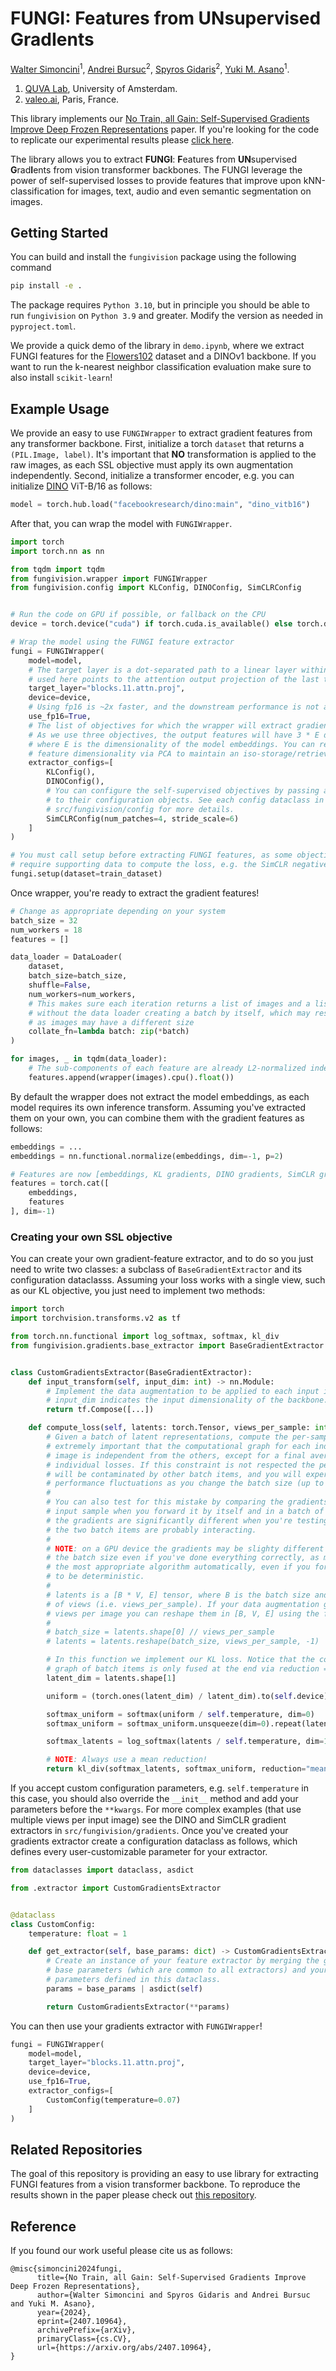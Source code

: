 # **FUNGI**: **F**eatures from **UN**supervised **G**rad**I**ents

[Walter Simoncini](https://walter.ashita.nl/)<sup>1</sup>, [Andrei Bursuc](https://abursuc.github.io/)<sup>2</sup>, [Spyros Gidaris](https://scholar.google.fr/citations?user=7atfg7EAAAAJ&hl=en)<sup>2</sup>, [Yuki M. Asano](https://yukimasano.github.io/)<sup>1</sup>.

1. [QUVA Lab](https://ivi.fnwi.uva.nl/quva/), University of Amsterdam.
2. [valeo.ai](https://www.valeo.com/en/valeo-ai/), Paris, France.

This library implements our [No Train, all Gain: Self-Supervised Gradients Improve Deep Frozen Representations](https://fungi.ashita.nl/) paper. If you're looking for the code to replicate our experimental results please [click here](https://github.com/WalterSimoncini/no-train-all-gain).

The library allows you to extract **FUNGI**: **F**eatures from **UN**supervised **G**rad**I**ents from vision transformer backbones.
The FUNGI leverage the power of self-supervised losses to provide features that improve upon kNN-classification for images, text, audio and even semantic segmentation on images.

## Getting Started

You can build and install the `fungivision` package using the following command

```sh
pip install -e .
```

The package requires `Python 3.10`, but in principle you should be able to run `fungivision` on `Python 3.9` and greater. Modify the version as needed in `pyproject.toml`.

We provide a quick demo of the library in `demo.ipynb`, where we extract FUNGI features for the [Flowers102](https://www.robots.ox.ac.uk/~vgg/data/flowers/102/) dataset and a DINOv1 backbone. If you want to run the k-nearest neighbor classification evaluation make sure to also install `scikit-learn`!

## Example Usage

We provide an easy to use `FUNGIWrapper` to extract gradient features from any transformer backbone. First, initialize a torch `dataset` that returns a `(PIL.Image, label)`. It's important that **NO** transformation is applied to the raw images, as each SSL objective must apply its own augmentation independently. Second, initialize a transformer encoder, e.g. you can initialize [DINO](https://arxiv.org/abs/2104.14294) ViT-B/16 as follows:

```python
model = torch.hub.load("facebookresearch/dino:main", "dino_vitb16")
```

After that, you can wrap the model with `FUNGIWrapper`.

```python
import torch
import torch.nn as nn

from tqdm import tqdm
from fungivision.wrapper import FUNGIWrapper
from fungivision.config import KLConfig, DINOConfig, SimCLRConfig


# Run the code on GPU if possible, or fallback on the CPU
device = torch.device("cuda") if torch.cuda.is_available() else torch.device("cpu")

# Wrap the model using the FUNGI feature extractor
fungi = FUNGIWrapper(
    model=model,
    # The target layer is a dot-separated path to a linear layer within the model. The path
    # used here points to the attention output projection of the last transformer block.
    target_layer="blocks.11.attn.proj",
    device=device,
    # Using fp16 is ~2x faster, and the downstream performance is not affected.
    use_fp16=True,
    # The list of objectives for which the wrapper will extract gradient features.
    # As we use three objectives, the output features will have 3 * E dimensions,
    # where E is the dimensionality of the model embeddings. You can reduce the
    # feature dimensionality via PCA to maintain an iso-storage/retrieval cost.
    extractor_configs=[
        KLConfig(),
        DINOConfig(),
        # You can configure the self-supervised objectives by passing arguments
        # to their configuration objects. See each config dataclass in
        # src/fungivision/config for more details.
        SimCLRConfig(num_patches=4, stride_scale=6)
    ]
)

# You must call setup before extracting FUNGI features, as some objectives may
# require supporting data to compute the loss, e.g. the SimCLR negative batch
fungi.setup(dataset=train_dataset)
```

Once wrapper, you're ready to extract the gradient features!

```python
# Change as appropriate depending on your system
batch_size = 32
num_workers = 18
features = []

data_loader = DataLoader(
    dataset,
    batch_size=batch_size,
    shuffle=False,
    num_workers=num_workers,
    # This makes sure each iteration returns a list of images and a list of targets,
    # without the data loader creating a batch by itself, which may result in errors
    # as images may have a different size
    collate_fn=lambda batch: zip(*batch)
)

for images, _ in tqdm(data_loader):
    # The sub-components of each feature are already L2-normalized independently
    features.append(wrapper(images).cpu().float())
```

By default the wrapper does not extract the model embeddings, as each model requires its own inference transform. Assuming you've extracted them on your own, you can combine them with the gradient features as follows:

```python
embeddings = ...
embeddings = nn.functional.normalize(embeddings, dim=-1, p=2)

# Features are now [embeddings, KL gradients, DINO gradients, SimCLR gradients]
features = torch.cat([
    embeddings,
    features
], dim=-1)
```

### Creating your own SSL objective

You can create your own gradient-feature extractor, and to do so you just need to write two classes: a subclass of `BaseGradientExtractor` and its configuration dataclasss. Assuming your loss works with a single view, such as our KL objective, you just need to implement two methods:

```python
import torch
import torchvision.transforms.v2 as tf

from torch.nn.functional import log_softmax, softmax, kl_div
from fungivision.gradients.base_extractor import BaseGradientExtractor


class CustomGradientsExtractor(BaseGradientExtractor):
    def input_transform(self, input_dim: int) -> nn.Module:
        # Implement the data augmentation to be applied to each input image.
        # input_dim indicates the input dimensionality of the backbone.
        return tf.Compose([...])

    def compute_loss(self, latents: torch.Tensor, views_per_sample: int, **kwargs) -> torch.Tensor:
        # Given a batch of latent representations, compute the per-sample loss. It's
        # extremely important that the computational graph for each individual input
        # image is independent from the others, except for a final average of the
        # individual losses. If this constraint is not respected the per-sample gradients
        # will be contaminated by other batch items, and you will experience significant
        # performance fluctuations as you change the batch size (up to 10-20-30%!).
        #
        # You can also test for this mistake by comparing the gradients of the same
        # input sample when you forward it by itself and in a batch of 2 inputs. If
        # the gradients are significantly different when you're testing on a CPU then
        # the two batch items are probably interacting.
        # 
        # NOTE: on a GPU device the gradients may be slighty different as you change
        # the batch size even if you've done everything correctly, as modern GPUs pick
        # the most appropriate algorithm automatically, even if you force their behavior
        # to be deterministic.
        #
        # latents is a [B * V, E] tensor, where B is the batch size and V the number
        # of views (i.e. views_per_sample). If your data augmentation generates multiple
        # views per image you can reshape them in [B, V, E] using the following code:
        #
        # batch_size = latents.shape[0] // views_per_sample
        # latents = latents.reshape(batch_size, views_per_sample, -1)

        # In this function we implement our KL loss. Notice that the computational
        # graph of batch items is only fused at the end via reduction = "mean"
        latent_dim = latents.shape[1]

        uniform = (torch.ones(latent_dim) / latent_dim).to(self.device)

        softmax_uniform = softmax(uniform / self.temperature, dim=0)
        softmax_uniform = softmax_uniform.unsqueeze(dim=0).repeat(latents.shape[0], 1)

        softmax_latents = log_softmax(latents / self.temperature, dim=1)

        # NOTE: Always use a mean reduction!
        return kl_div(softmax_latents, softmax_uniform, reduction="mean")
```

If you accept custom configuration parameters, e.g. `self.temperature` in this case, you should also override the `__init__` method and add your parameters before the `**kwargs`. For more complex examples (that use multiple views per input image) see the DINO and SimCLR gradient extractors in `src/fungivision/gradients`. Once you've created your gradients extractor create a configuration dataclass as follows, which defines every user-customizable parameter for your extractor.

```python
from dataclasses import dataclass, asdict

from .extractor import CustomGradientsExtractor


@dataclass
class CustomConfig:
    temperature: float = 1

    def get_extractor(self, base_params: dict) -> CustomGradientsExtractor:
        # Create an instance of your feature extractor by merging the given
        # base parameters (which are common to all extractors) and your custom
        # parameters defined in this dataclass.
        params = base_params | asdict(self)

        return CustomGradientsExtractor(**params)
```

You can then use your gradients extractor with `FUNGIWrapper`!

```python
fungi = FUNGIWrapper(
    model=model,
    target_layer="blocks.11.attn.proj",
    device=device,
    use_fp16=True,
    extractor_configs=[
        CustomConfig(temperature=0.07)
    ]
)
```

## Related Repositories

The goal of this repository is providing an easy to use library for extracting FUNGI features from a vision transformer backbone. To reproduce the results shown in the paper please check out [this repository](https://github.com/WalterSimoncini/no-train-all-gain).

## Reference

If you found our work useful please cite us as follows:

```
@misc{simoncini2024fungi,
      title={No Train, all Gain: Self-Supervised Gradients Improve Deep Frozen Representations}, 
      author={Walter Simoncini and Spyros Gidaris and Andrei Bursuc and Yuki M. Asano},
      year={2024},
      eprint={2407.10964},
      archivePrefix={arXiv},
      primaryClass={cs.CV},
      url={https://arxiv.org/abs/2407.10964}, 
}
```
